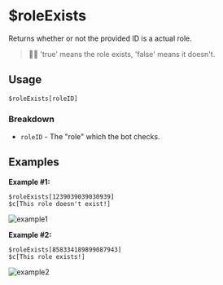 # $roleExists
Returns whether or not the provided ID is a actual role.

> 🧙‍♂️ 'true' means the role exists, 'false' means it doesn't.

## Usage
```
$roleExists[roleID]
```

### Breakdown
- `roleID` -  The "role" which the bot checks.

## Examples
**Example #1:**
```
$roleExists[1239039039030939]
$c[This role doesn't exist!]
```

![example1](https://user-images.githubusercontent.com/69215413/126244456-b468fa0c-1134-4f31-b55d-4a331145a94d.png)

**Example #2:**
```
$roleExists[858334189899087943]
$c[This role exists!]
```

![example2](https://user-images.githubusercontent.com/69215413/126244524-5d8ec2cb-2a6b-4ec7-abc4-bbb949f0e384.png)

